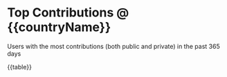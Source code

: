 # Top Contributions @ {{countryName}}

Users with the most contributions (both public and private) in the past 365 days

{{table}}
